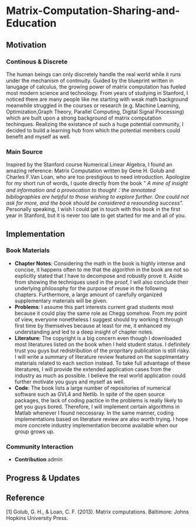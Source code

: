 # Matrix-Computation-Sharing-and-Education
## Motivation 
### Continous & Discrete
The human beings can only discretely handle the real world while it runs under the mechanism of continuity. Guided by the blueprint written in lanugage of calculus, the growing power of matrix computation has fueled most modern science and technology. From years of studying in Stanford, I noticed there are many people like me starting with weak math background meanwhile struggled in the courses or research (e.g. Machine Learning, Optimization,Graph Theory, Parallel Computing, Digital Signal Processing) which are built upon a strong background of matrix computation techinques. Realizing the existance of such a huge potential community, I decided to build a learning hub from which the potential members could benefit and myself as well. 

### Main Source
Inspired by the Stanford course Numerical Linear Algebra, I found an amazing reference: Matrix Computation written by Gene H. Golub and Charles F.Van Loan, who are too prestigious to need introduction. Apologize for my short run of words, I quote directly from the book " *A mine of insight and information and a provocation to thought：the annotated bibilographies are helpful to those wishing to explore further. One could not ask for more, and the book should be considered a resounding success".* Personally speaking, I wish I could get in touch with this book in the first year in Stanford, but it is never too late to get started for me and all of you. 

## Implementation
### Book Materials
- **Chapter Notes**: Considering the math in the book is highly intense and concise, it happens often to me that the algorithm in the book are not so explicitly stated that I have to decompose and robustly prove it. Aside from showing the techniques used in the proof, I will also conclude their underlying philosophy for the purpose of reuse in the following chapters. Furthermore, a large amount of carefully organized supplementary materials will be given.  
- **Problems**: I assume this part interests current grad students most because it could play the same role as Chegg somehow. From my point of view, everyone nonetheless I suggest should try working it through first time by themselves because at least for me, it enhanced my understanding and led to a deep insight of chapter notes.  
- **Literature**: The copyright is a big concern even though I downloaded most literatures listed on the book when I held student status. I definitely trust you guys but redistribution of the propritary publication is still risky. I will write a summary of literature review featured on the supplmentatry materials related to each section instead. To take full advantage of these literatures, I will provide the extended application cases from the industry as much as possible. I believe the real world application could further motivate you guys and myself as well.  
- **Code**: The book lists a large number of repositories of numerical software such as GVL4 and Netlib. In spite of the open source packages, the lack of coding pactice in the problems is really likely to get you guys bored. Therefore, I will implement certain algorithms in Matlab whenever I found neccessray. In the same manner, coding implementations based on literature review are also worth trying. I hope more concrete industry implementation become available when our group grows up. 

### Community Interaction
- **Contribution** admin

## Progress & Updates 
## Reference 
[1] Golub, G. H., &amp; Loan, C. F. (2013). Matrix computations. Baltimore: Johns Hopkins University Press.
